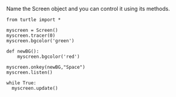 Name the Screen object and you can control it using its methods.
```python.run
from turtle import *

myscreen = Screen()
myscreen.tracer(0)
myscreen.bgcolor('green')

def newBG():
    myscreen.bgcolor('red')

myscreen.onkey(newBG,"Space")
myscreen.listen()

while True:
  myscreen.update()
```